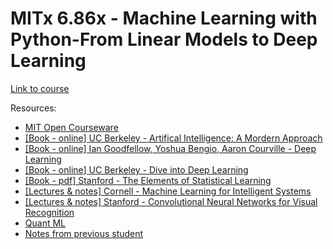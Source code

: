 # MITx 6.86x - Machine Learning with Python-From Linear Models to Deep Learning

[Link to course](https://learning.edx.org/course/course-v1:MITx+6.86x+1T2021/home) </br>

Resources:
- [MIT Open Courseware](https://ocw.mit.edu/courses/electrical-engineering-and-computer-science/6-867-machine-learning-fall-2006/index.htm)</br>
- [[Book - online] UC Berkeley - Artifical Intelligence: A Mordern Approach](http://aima.cs.berkeley.edu/) </br>
- [[Book - online] Ian Goodfellow, Yoshua Bengio, Aaron Courville - Deep Learning](https://www.deeplearningbook.org/) </br>
- [[Book - online] UC Berkeley - Dive into Deep Learning](https://d2l.ai/chapter_preface/index.html)</br>
- [[Book - pdf] Stanford - The Elements of Statistical Learning](https://web.stanford.edu/~hastie/ElemStatLearn/) </br>
- [[Lectures & notes] Cornell - Machine Learning for Intelligent Systems](https://www.cs.cornell.edu/courses/cs4780/2018fa/lectures/) </br>
- [[Lectures & notes] Stanford - Convolutional Neural Networks for Visual Recognition](https://cs231n.github.io/convolutional-networks/)
- [Quant ML](https://www.quantml.org/) </br>
- [Notes from previous student](https://github.com/sylvaticus/MITx_6.86x) </br>
